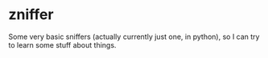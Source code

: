 # zniffer

Some very basic sniffers (actually currently just one, in python), so I can try to learn some stuff about things.
